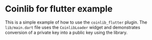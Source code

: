 # Coinlib for flutter example

This is a simple example of how to use the `coinlib_flutter` plugin. The
`lib/main.dart` file uses the `CoinlibLoader` widget and demonstrates conversion
of a private key into a public key using the library.
